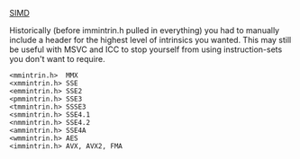 

[SIMD](https://stackoverflow.com/questions/11228855/header-files-for-x86-simd-intrinsics)

Historically (before immintrin.h pulled in everything) you had to manually include a header for the highest level of intrinsics you wanted.
This may still be useful with MSVC and ICC to stop yourself from using instruction-sets you don't want to require.

```
<mmintrin.h>  MMX
<xmmintrin.h> SSE
<emmintrin.h> SSE2
<pmmintrin.h> SSE3
<tmmintrin.h> SSSE3
<smmintrin.h> SSE4.1
<nmmintrin.h> SSE4.2
<ammintrin.h> SSE4A
<wmmintrin.h> AES
<immintrin.h> AVX, AVX2, FMA
```
